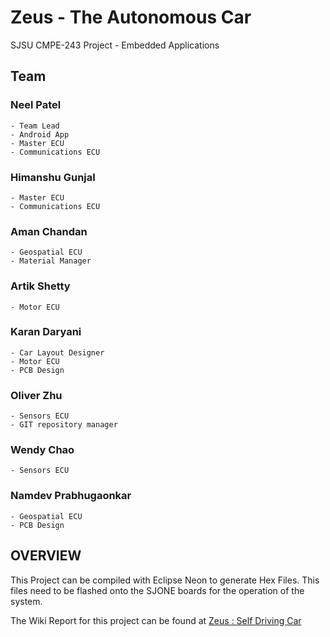 # Zeus - The Autonomous Car

SJSU CMPE-243 Project - Embedded Applications

## Team

### Neel Patel
    - Team Lead
    - Android App
    - Master ECU
    - Communications ECU
### Himanshu Gunjal
    - Master ECU
    - Communications ECU
### Aman Chandan
    - Geospatial ECU
    - Material Manager
### Artik Shetty
    - Motor ECU
### Karan Daryani
    - Car Layout Designer
    - Motor ECU
    - PCB Design
### Oliver Zhu
    - Sensors ECU
    - GIT repository manager
### Wendy Chao
    - Sensors ECU
### Namdev Prabhugaonkar
    - Geospatial ECU
    - PCB Design

## OVERVIEW 

 This Project can be compiled with Eclipse Neon to generate Hex Files. This files need to be flashed onto the SJONE boards for the operation of the system.
 
 The Wiki Report for this project can be found at [Zeus : Self Driving Car](http://socialledge.com/sjsu/index.php/S19:_Zeus)
